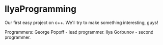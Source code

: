 # IlyaProgramming
Our first easy project on c++. We'll try to make something interesting, guys!

Programmers:
George Popoff - lead programmer.
Ilya Gorbunov - second programmer.
